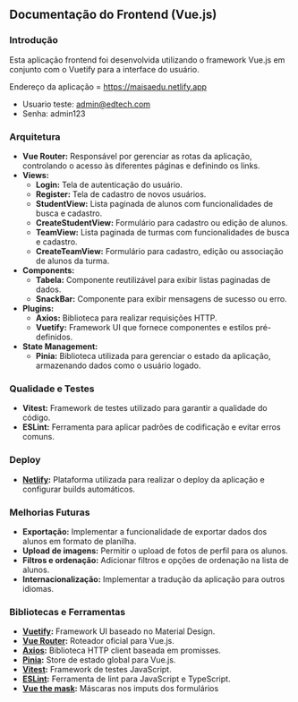 ## Documentação do Frontend (Vue.js)

### Introdução

Esta aplicação frontend foi desenvolvida utilizando o framework Vue.js em conjunto com o Vuetify para a interface do usuário.

Endereço da aplicação = https://maisaedu.netlify.app

- Usuario teste: admin@edtech.com
- Senha: admin123

### Arquitetura

- **Vue Router:** Responsável por gerenciar as rotas da aplicação, controlando o acesso às diferentes páginas e definindo os links.
- **Views:**
  - **Login:** Tela de autenticação do usuário.
  - **Register:** Tela de cadastro de novos usuários.
  - **StudentView:** Lista paginada de alunos com funcionalidades de busca e cadastro.
  - **CreateStudentView:** Formulário para cadastro ou edição de alunos.
  - **TeamView:** Lista paginada de turmas com funcionalidades de busca e cadastro.
  - **CreateTeamView:** Formulário para cadastro, edição ou associação de alunos da turma.
- **Components:**
  - **Tabela:** Componente reutilizável para exibir listas paginadas de dados.
  - **SnackBar:** Componente para exibir mensagens de sucesso ou erro.
- **Plugins:**
  - **Axios:** Biblioteca para realizar requisições HTTP.
  - **Vuetify:** Framework UI que fornece componentes e estilos pré-definidos.
- **State Management:**
  - **Pinia:** Biblioteca utilizada para gerenciar o estado da aplicação, armazenando dados como o usuário logado.

### Qualidade e Testes

- **Vitest:** Framework de testes utilizado para garantir a qualidade do código.
- **ESLint:** Ferramenta para aplicar padrões de codificação e evitar erros comuns.

### Deploy

- **[Netlify](https://www.netlify.com):** Plataforma utilizada para realizar o deploy da aplicação e configurar builds automáticos.

### Melhorias Futuras

- **Exportação:** Implementar a funcionalidade de exportar dados dos alunos em formato de planilha.
- **Upload de imagens:** Permitir o upload de fotos de perfil para os alunos.
- **Filtros e ordenação:** Adicionar filtros e opções de ordenação na lista de alunos.
- **Internacionalização:** Implementar a tradução da aplicação para outros idiomas.

### Bibliotecas e Ferramentas

- **[Vuetify](https://vuetifyjs.com/):** Framework UI baseado no Material Design.
- **[Vue Router](https://router.vuejs.org/guide):** Roteador oficial para Vue.js.
- **[Axios](https://www.npmjs.com/package/axios):** Biblioteca HTTP client baseada em promisses.
- **[Pinia](https://pinia.vuejs.org/):** Store de estado global para Vue.js.
- **[Vitest](https://vitest.dev/):** Framework de testes JavaScript.
- **[ESLint](https://eslint.vuejs.org/):** Ferramenta de lint para JavaScript e TypeScript.
- **[Vue the mask](https://www.npmjs.com/package/vue-the-mask):** Máscaras nos imputs dos formulários

